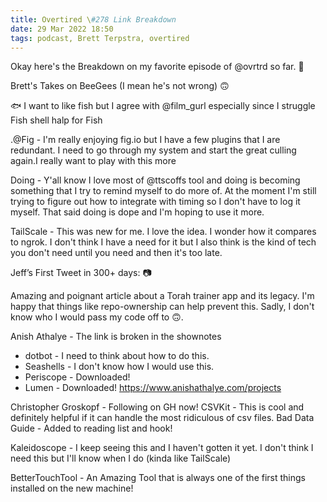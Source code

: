 ```yaml
---
title: Overtired \#278 Link Breakdown
date: 29 Mar 2022 18:50
tags: podcast, Brett Terpstra, overtired
---
```


Okay here's the Breakdown on my favorite episode of @ovrtrd so far. 🧵

Brett's Takes on BeeGees (I mean he's not wrong) 🙃

🐟 I want to like fish but I agree with @film_gurl especially since I struggle
Fish shell
halp for Fish

.@Fig - I'm really enjoying fig.io but I have a few plugins that I are redundant. I need to go through my system and start the great culling again.I really want to play with this more


Doing - Y'all know I love most of @ttscoffs tool and doing is becoming something that I try to remind myself to do more of. At the moment I'm still trying to figure out how to integrate with timing so I don't have to log it myself. That said doing is dope and I'm hoping to use it more.

TailScale - This was new for me. I love the idea. I wonder how it compares to ngrok. I don't think I have a need for it but I also think is the kind of tech you don't need until you need and then it's too late.

Jeff’s First Tweet in 300+ days:
📷

Amazing and poignant article about a Torah trainer app and its legacy. 
I'm happy that things like repo-ownership can help prevent this. Sadly, I don't know who I would pass my code off to 🙃.

Anish Athalye - The link is broken in the shownotes
* dotbot - I need to think about how to do this.
* Seashells - I don't know how I would use this.
* Periscope - Downloaded!
* Lumen - Downloaded!
https://www.anishathalye.com/projects

Christopher Groskopf - Following on GH now!
CSVKit - This is cool and definitely helpful if it can handle the most ridiculous of csv files.
Bad Data Guide - Added to reading list and hook!


Kaleidoscope - I keep seeing this and I haven't gotten it yet. I don't think I need this but I'll know when I do (kinda like TailScale)


BetterTouchTool - An Amazing Tool that is always one of the first things installed on the new machine!

